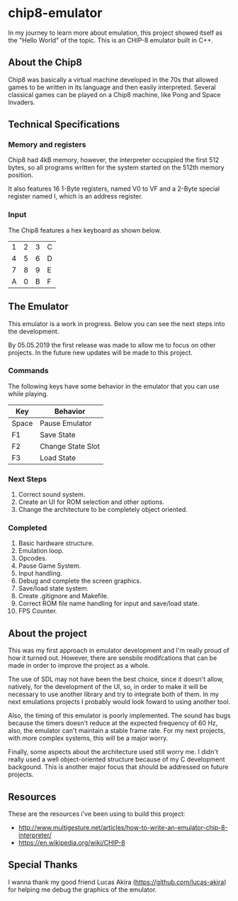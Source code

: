 # chip8-emulator
In my journey to learn more about emulation, this project showed itself as the "Hello World" of the topic. This is an CHIP-8 emulator built in C++.

## About the Chip8
Chip8 was basically a virtual machine developed in the 70s that allowed games to be written in its language and then easily interpreted. Several classical games can be played on a Chip8 machine, like Pong and Space Invaders.

## Technical Specifications
### Memory and registers
Chip8 had 4kB memory, however, the interpreter occuppied the first 512 bytes, so all programs written for the system started on the 512th memory position.

It also features 16 1-Byte registers, named V0 to VF and a 2-Byte special register named I, which is an address register.

### Input
The Chip8 features a hex keyboard as shown below.

|   	|   	|  |  |
|---	|---	|---	|	---	|
|   1	|  2 	| 3 | C |
|   4	|  5 	| 6 | D |
|   7 |  8 	| 9 | E |
|   A	|  0 	| B | F |

## The Emulator
This emulator is a work in progress. Below you can see the next steps into the development.

By 05.05.2019 the first release was made to allow me to focus on other projects. In the future new updates will be made to this project.

### Commands
The following keys have some behavior in the emulator that you can use while playing.

|   Key	| Behavior | 
|---	|---	|	
|   Space	|  Pause Emulator 	|
|   F1	|  Save State 	|   	|
|   F2	|   Change State Slot	|
|   F3	|   Load State	|  

### Next Steps
1. Correct sound system.
2. Create an UI for ROM selection and other options.
3. Change the architecture to be completely object oriented. 
### Completed
1. Basic hardware structure.
2. Emulation loop.
3. Opcodes.
4. Pause Game System.
5. Input handling.
6. Debug and complete the screen graphics.
7. Save/load state system.
8. Create .gitignore and Makefile.
9. Correct ROM file name handling for input and save/load state.
10. FPS Counter.

## About the project
This was my first approach in emulator development and I'm really proud of how it turned out. However, there are sensbile modifcations that can be made in order to improve the project as a whole.

The use of SDL may not have been the best choice, since it doesn't allow, natively, for the development of the UI, so, in order to make it will be necessary to use another library and try to integrate both of them. In my next emulations projects I probably would look foward to using another tool.

Also, the timing of this emulator is poorly implemented. The sound has bugs because the timers doesn't reduce at the expected frequency of 60 Hz, also, the emulator can't maintain a stable frame rate. For my next projects, with more complex systems, this will be a major worry.

Finally, some aspects about the architecture used still worry me. I didn't really used a well object-oriented structure because of my C development backgound. This is another major focus that should be addressed on future projects.

## Resources
These are the resources i've been using to build this project:
  - http://www.multigesture.net/articles/how-to-write-an-emulator-chip-8-interpreter/
  - https://en.wikipedia.org/wiki/CHIP-8
  
## Special Thanks
I wanna thank my good friend Lucas Akira (https://github.com/lucas-akira) for helping me debug the graphics of the emulator.
